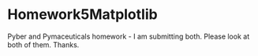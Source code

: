 # Homework5Matplotlib
Pyber and Pymaceuticals homework - I am submitting both. Please look at both of them. Thanks.
